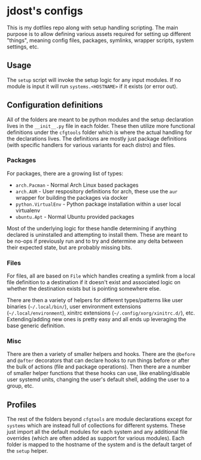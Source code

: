 # jdost's configs

This is my dotfiles repo along with setup handling scripting.  The main
purpose is to allow defining various assets required for setting up
different "things", meaning config files, packages, symlinks, wrapper
scripts, system settings, etc.

## Usage

The `setup` script will invoke the setup logic for any input modules.  If
no module is input it will run `systems.<HOSTNAME>` if it exists (or error
out).

## Configuration definitions

All of the folders are meant to be python modules and the setup
declaration lives in the `__init__.py` file in each folder.  These then
utilize more functional definitions under the `cfgtools` folder which is
where the actual handling for the declarations lives.  The definitions are
mostly just package definitions (with specific handlers for various
variants for each distro) and files.

### Packages

For packages, there are a growing list of types:
- `arch.Pacman` - Normal Arch Linux based packages
- `arch.AUR` - User respository definitions for arch, these use the `aur`
  wrapper for building the packages via docker
- `python.VirtualEnv` - Python package installation within a user local
  virtualenv
- `ubuntu.Apt` - Normal Ubuntu provided packages

Most of the underlying logic for these handle determining if anything
declared is uninstalled and attempting to install them.  These are meant
to be no-ops if previously run and to try and determine any delta between
their expected state, but are probably missing bits.

### Files

For files, all are based on `File` which handles creating a symlink from
a local file definition to a destination if it doesn't exist and
associated logic on whether the destination exists but is pointing
somewhere else.

There are then a variety of helpers for different types/patterns like
user binaries (`~/.local/bin/`), user environment extensions
(`~/.local/environment`), xinitrc extensions
(`~/.config/xorg/xinitrc.d/`), etc.  Extending/adding new ones is
pretty easy and all ends up leveraging the base generic definition.

### Misc

There are then a variety of smaller helpers and hooks.  There are the
`@before` and `@after` decorators that can declare hooks to run things
before or after the bulk of actions (file and package operations).  Then
there are a number of smaller helper functions that these hooks can use,
like enabling/disable user systemd units, changing the user's default
shell, adding the user to a group, etc.

## Profiles

The rest of the folders beyond `cfgtools` are module declarations except
for `systems` which are instead full of collections for different systems.
These just import all the default modules for each system and any
additional file overrides (which are often added as support for
various modules).  Each folder is mapped to the hostname of the system
and is the default target of the `setup` helper.
